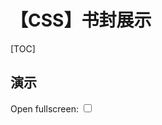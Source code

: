 # 【CSS】书封展示

[TOC]

## 演示

<div class="book-cover-con">
  <!-- Book 1th -->
  <label>Open fullscreen: </label>
  <input class="book-cover-fs-select" type="checkbox" />
  <WHRatio h="68%">
    <div class="book-cover">
      <div class="paper" />
      <div class="book">
        <div class="cover">
          <img src="https://mgear-image.oss-cn-shanghai.aliyuncs.com/css-draw/s2709063811.jpg" />
          <div class="paper" />
        </div>
        <img class="corner" src="https://mgear-image.oss-cn-shanghai.aliyuncs.com/css-draw/s2709063811.jpg" />
      </div>
    </div>
    <svg width="0" height="0">
      <filter id="book-cover-paper-1">
        <feTurbulence type="fractalNoise" baseFrequency='.95 .95' numOctaves="80" result='noise' />
        <feDiffuseLighting in='noise' lighting-color='#004F85' surfaceScale='.8' result="grind">
          <feDistantLight azimuth='500' elevation='50' />
        </feDiffuseLighting>
        <feGaussianBlur in="grind" stdDeviation=".5"/>
      </filter>
    </svg>
  </WHRatio>
  <!-- Book 2th -->
  <label>Open fullscreen: </label>
  <input class="book-cover-fs-select" type="checkbox" />
  <WHRatio h="68%">
    <div class="book-cover">
      <div class="paper" />
      <div class="book">
        <div class="cover">
          <img src="https://mgear-image.oss-cn-shanghai.aliyuncs.com/css-draw/s2830217111.jpg" />
          <div class="paper" />
        </div>
        <img class="corner" src="https://mgear-image.oss-cn-shanghai.aliyuncs.com/css-draw/s2830217111.jpg" />
      </div>
    </div>
    <svg width="0" height="0">
      <filter id="book-cover-paper-2">
        <feTurbulence type="fractalNoise" baseFrequency='.95 .95' numOctaves="80" result='noise' />
        <feDiffuseLighting in='noise' lighting-color='#ddd' surfaceScale='.8' result="grind">
          <feDistantLight azimuth='500' elevation='50' />
        </feDiffuseLighting>
        <feGaussianBlur in="grind" stdDeviation=".5"/>
      </filter>
    </svg>
  </WHRatio>
  <!-- Book 3th -->
  <label>Open fullscreen: </label>
  <input class="book-cover-fs-select" type="checkbox" />
  <WHRatio h="68%">
    <div class="book-cover">
      <div class="paper" />
      <div class="book">
        <div class="cover">
          <img src="https://mgear-image.oss-cn-shanghai.aliyuncs.com/css-draw/s3360190011.jpg" />
          <div class="paper" />
        </div>
        <img class="corner" src="https://mgear-image.oss-cn-shanghai.aliyuncs.com/css-draw/s3360190011.jpg" />
      </div>
    </div>
    <svg width="0" height="0">
      <filter id="book-cover-paper-3">
        <feTurbulence type="fractalNoise" baseFrequency='.95 .95' numOctaves="80" result='noise' />
        <feDiffuseLighting in='noise' lighting-color='#7F191D' surfaceScale='.8' result="grind">
          <feDistantLight azimuth='500' elevation='50' />
        </feDiffuseLighting>
        <feGaussianBlur in="grind" stdDeviation=".5"/>
      </filter>
    </svg>
  </WHRatio>
</div>

<style>
  .book-cover-fs-select:checked {
    position: fixed;
    top: 1em;
    left: 0;
    width: 100%;
    line-height: 3em;
    font-size: 1em;
    color: rgba(0,0,0,0.7);
    text-align: center;
    z-index: 99999;
  }
  .book-cover-fs-select:checked:before {
    content: 'Close fullscreen';
  }
  .book-cover-fs-select:checked + .wh-container {
    position: fixed;
    top: 0;
    left: 0;
    width: 100%;
    height: 100vh;
    z-index: 99998;
  }
  .book-cover-fs-select:checked + .wh-container .book {
    min-width: 300px;
  }
  .book-cover {
    position: relative;
    display: flex;
    justify-content: center;
    align-items: center;
    width: 100%;
    height: auto;
    overflow: hidden;
  }
  .book-cover .paper {
    position: absolute;
    top: 0;
    left: 0;
    width: 100%;
    height: 100%;
  }
  .book-cover .paper::before,
  .book-cover .paper::after,
  .book-cover .cover::after {
    content: '';
    position: absolute;
    top: 0;
    left: 0;
    width: 100%;
    height: 100%;
  }
  /* 纸的磨砂处理 */
  .book-cover-con .wh-container:nth-child(3) .paper::before {
    filter: url(#book-cover-paper-1);
  }
  .book-cover-con .wh-container:nth-child(6) .paper::before {
    filter: url(#book-cover-paper-2);
  }
  .book-cover-con .wh-container:nth-child(9) .paper::before {
    filter: url(#book-cover-paper-3);
  }
  /* 纸的高光 */
  .book-cover .paper::after {
    background: radial-gradient(ellipse at 100% 0%, rgba(255,255,255,0.25), rgba(255,255,255,0.18) 50%, rgba(255,255,255,0.15) 70%, rgba(0,0,0,.1));
  }
  /* 书封面磨砂 */
  .book-cover .cover .paper {
    mix-blend-mode: hard-light;
    opacity: 0.2;
    overflow: hidden;
  }
  /* 书封面高光 */
  .book-cover .cover::after {
    background: radial-gradient(ellipse at 100% 0%, rgba(255,255,255,0.18), rgba(255,255,255,0.13) 30%, rgba(255,255,255,0.05) 50%, rgba(0,0,0,.1));
    background: radial-gradient(ellipse at 100% 0%, rgba(255,255,255,0.08), rgba(255,255,255,0.06) 30%, rgba(255,255,255,0.02) 50%, rgba(0,0,0,.3));
  }
  /* 书籍的阴影 */
  .book-cover .book {
    position: relative;
    margin-top: -1vh;
    margin-right: -1vh;
    width: 32%;
    max-width: 600px;
    font-size: 0;
    box-shadow: 
      -55px 40px 30px 0 rgb(0 0 0 / 10%), 
      -27px 25px 35px -5px rgb(0 0 0 / 20%),
      -10px 10px 15px 5px rgb(0 0 0 / 10%), 
      -12px 12px 10px 0 rgb(0 0 0 / 20%),
      -7px 7px 8px 0 rgb(0 0 0 / 10%),
      -5px 5px 5px 0 rgb(0 0 0 / 20%),
      -2px 2px 3px 0 rgb(0 0 0 / 30%);
    filter: drop-shadow(-20px 20px 15px rgba(0, 0, 0, .65));
  }
  .book-cover .cover {
    position: absolute;
    width: 100%;
    height: 100%;
    z-index: 1;
  }
  .book-cover .cover img { 
    border-radius: 2px;
    /* image-rendering: pixelated;
    image-rendering: -webkit-optimize-contrast; */
  }
  .book-cover .corner {
    filter: blur(1px);
  }
  /* 书的褶皱 */
  .book-cover .book::after {
    content: '';
    position: absolute;
    top: 0;
    left: 0;
    width: 100%;
    height: 100%;
    z-index: 2;
    background-repeat: no-repeat;
    background-image: 
      linear-gradient(to right, rgba(0,0,0,0.2) 0, rgba(255,255,255,0.08) 0%, transparent 0.5%),
      linear-gradient(to right, rgba(0,0,0,0.1) 0.3%, rgba(255,255,255,0.09) 1.1%, transparent 1.3%);
    background-size: 50% 100%, 50% 100%;
    background-position: 0% top, 9% top;
  }
</style>

## 解析

* 背景的磨砂质感使用 SVG 绘制。
* 在磨砂背景上叠加了一层来自右上角的 radial-gradient 渐变仿制点光源。
* 书的褶皱使用 linear-gradient 渐变绘制。
* 书的边缘进行了模糊处理。
* 阴影使用了多重阴影。

详情请参见博客：[《CSS 幻术 | 光影效果探秘》](/articles/css-light-travel.html)
